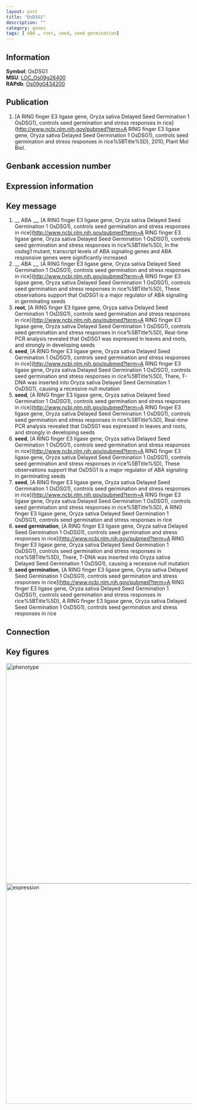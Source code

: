 ```yaml
---
layout: post
title: "OsDSG1"
description: ""
category: genes
tags: [ ABA , root, seed, seed germination]
---
```


## Information
__Symbol__: OsDSG1  
__MSU__: [LOC_Os09g26400](http://rice.plantbiology.msu.edu/cgi-bin/ORF_infopage.cgi?orf=LOC_Os09g26400)  
__RAPdb__: [Os09g0434200](http://rapdb.dna.affrc.go.jp/viewer/gbrowse_details/irgsp1?name=Os09g0434200)  

## Publication
1. [A RING finger E3 ligase gene, Oryza sativa Delayed Seed Germination 1 OsDSG1), controls seed germination and stress responses in rice](http://www.ncbi.nlm.nih.gov/pubmed?term=A RING finger E3 ligase gene, Oryza sativa Delayed Seed Germination 1 OsDSG1), controls seed germination and stress responses in rice%5BTitle%5D), 2010, Plant Mol Biol.

## Genbank accession number

## Expression information

## Key message
1. __ ABA __, [A RING finger E3 ligase gene, Oryza sativa Delayed Seed Germination 1 OsDSG1), controls seed germination and stress responses in rice](http://www.ncbi.nlm.nih.gov/pubmed?term=A RING finger E3 ligase gene, Oryza sativa Delayed Seed Germination 1 OsDSG1), controls seed germination and stress responses in rice%5BTitle%5D),  In the osdsg1 mutant, transcript levels of ABA signaling genes and ABA responsive genes were significantly increased
2. __ ABA __, [A RING finger E3 ligase gene, Oryza sativa Delayed Seed Germination 1 OsDSG1), controls seed germination and stress responses in rice](http://www.ncbi.nlm.nih.gov/pubmed?term=A RING finger E3 ligase gene, Oryza sativa Delayed Seed Germination 1 OsDSG1), controls seed germination and stress responses in rice%5BTitle%5D),  These observations support that OsDSG1 is a major regulator of ABA signaling in germinating seeds
3. __root__, [A RING finger E3 ligase gene, Oryza sativa Delayed Seed Germination 1 OsDSG1), controls seed germination and stress responses in rice](http://www.ncbi.nlm.nih.gov/pubmed?term=A RING finger E3 ligase gene, Oryza sativa Delayed Seed Germination 1 OsDSG1), controls seed germination and stress responses in rice%5BTitle%5D),  Real-time PCR analysis revealed that OsDSG1 was expressed in leaves and roots, and strongly in developing seeds
4. __seed__, [A RING finger E3 ligase gene, Oryza sativa Delayed Seed Germination 1 OsDSG1), controls seed germination and stress responses in rice](http://www.ncbi.nlm.nih.gov/pubmed?term=A RING finger E3 ligase gene, Oryza sativa Delayed Seed Germination 1 OsDSG1), controls seed germination and stress responses in rice%5BTitle%5D),  There, T-DNA was inserted into Oryza sativa Delayed Seed Germination 1 OsDSG1), causing a recessive null mutation
5. __seed__, [A RING finger E3 ligase gene, Oryza sativa Delayed Seed Germination 1 OsDSG1), controls seed germination and stress responses in rice](http://www.ncbi.nlm.nih.gov/pubmed?term=A RING finger E3 ligase gene, Oryza sativa Delayed Seed Germination 1 OsDSG1), controls seed germination and stress responses in rice%5BTitle%5D),  Real-time PCR analysis revealed that OsDSG1 was expressed in leaves and roots, and strongly in developing seeds
6. __seed__, [A RING finger E3 ligase gene, Oryza sativa Delayed Seed Germination 1 OsDSG1), controls seed germination and stress responses in rice](http://www.ncbi.nlm.nih.gov/pubmed?term=A RING finger E3 ligase gene, Oryza sativa Delayed Seed Germination 1 OsDSG1), controls seed germination and stress responses in rice%5BTitle%5D),  These observations support that OsDSG1 is a major regulator of ABA signaling in germinating seeds
7. __seed__, [A RING finger E3 ligase gene, Oryza sativa Delayed Seed Germination 1 OsDSG1), controls seed germination and stress responses in rice](http://www.ncbi.nlm.nih.gov/pubmed?term=A RING finger E3 ligase gene, Oryza sativa Delayed Seed Germination 1 OsDSG1), controls seed germination and stress responses in rice%5BTitle%5D), A RING finger E3 ligase gene, Oryza sativa Delayed Seed Germination 1 OsDSG1), controls seed germination and stress responses in rice
8. __seed germination__, [A RING finger E3 ligase gene, Oryza sativa Delayed Seed Germination 1 OsDSG1), controls seed germination and stress responses in rice](http://www.ncbi.nlm.nih.gov/pubmed?term=A RING finger E3 ligase gene, Oryza sativa Delayed Seed Germination 1 OsDSG1), controls seed germination and stress responses in rice%5BTitle%5D),  There, T-DNA was inserted into Oryza sativa Delayed Seed Germination 1 OsDSG1), causing a recessive null mutation
9. __seed germination__, [A RING finger E3 ligase gene, Oryza sativa Delayed Seed Germination 1 OsDSG1), controls seed germination and stress responses in rice](http://www.ncbi.nlm.nih.gov/pubmed?term=A RING finger E3 ligase gene, Oryza sativa Delayed Seed Germination 1 OsDSG1), controls seed germination and stress responses in rice%5BTitle%5D), A RING finger E3 ligase gene, Oryza sativa Delayed Seed Germination 1 OsDSG1), controls seed germination and stress responses in rice

## Connection

## Key figures
<img src="http://ricencode.github.io/images/OsDSG1.pheno.png" alt="phenotype"  style="width: 600px;"/>

<img src="http://ricencode.github.io/images/OsDSG1.exp.png" alt="expression"  style="width: 600px;"/>


